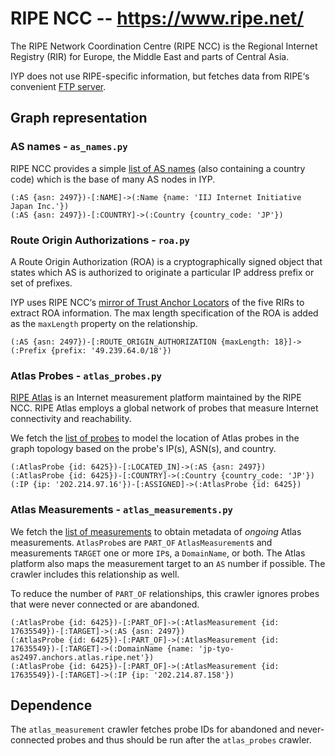# RIPE NCC -- https://www.ripe.net/

The RIPE Network Coordination Centre (RIPE NCC) is the Regional Internet Registry (RIR) for Europe,
the Middle East and parts of Central Asia.

IYP does not use RIPE-specific information, but fetches data from RIPE‘s convenient [FTP
server](https://ftp.ripe.net/).

## Graph representation

### AS names - `as_names.py`

RIPE NCC provides a simple [list of AS names](https://ftp.ripe.net/ripe/asnames/) (also containing a
country code) which is the base of many AS nodes in IYP.

```Cypher
(:AS {asn: 2497})-[:NAME]->(:Name {name: 'IIJ Internet Initiative Japan Inc.'})
(:AS {asn: 2497})-[:COUNTRY]->(:Country {country_code: 'JP'})
```

### Route Origin Authorizations - `roa.py`

A Route Origin Authorization (ROA) is a cryptographically signed object that states which AS is
authorized to originate a particular IP address prefix or set of prefixes.

IYP uses RIPE NCC‘s [mirror of Trust Anchor Locators](https://ftp.ripe.net/rpki/) of the five RIRs
to extract ROA information. The max length specification of the ROA is added as the `maxLength`
property on the relationship.

```Cypher
(:AS {asn: 2497})-[:ROUTE_ORIGIN_AUTHORIZATION {maxLength: 18}]->(:Prefix {prefix: '49.239.64.0/18'})
```

### Atlas Probes - `atlas_probes.py`

[RIPE Atlas](https://atlas.ripe.net/) is an Internet measurement platform maintained by
the RIPE NCC. RIPE Atlas employs a global network of probes that measure Internet
connectivity and reachability.

We fetch the [list of probes](https://atlas.ripe.net/docs/apis/rest-api-manual/probes/)
to model the location of Atlas probes in the graph topology based on the probe's IP(s),
ASN(s), and country.

```Cypher
(:AtlasProbe {id: 6425})-[:LOCATED_IN]->(:AS {asn: 2497})
(:AtlasProbe {id: 6425})-[:COUNTRY]->(:Country {country_code: 'JP'})
(:IP {ip: '202.214.97.16'})-[:ASSIGNED]->(:AtlasProbe {id: 6425})
```

### Atlas Measurements - `atlas_measurements.py`

We fetch the [list of
measurements](https://atlas.ripe.net/docs/apis/rest-api-manual/measurements/)
to obtain metadata of *ongoing* Atlas measurements.  `AtlasProbe`s are `PART_OF`
`AtlasMeasurement`s and measurements `TARGET` one or more `IP`s, a `DomainName`, or
both. The Atlas platform also maps the measurement target to an `AS` number if possible.
The crawler includes this relationship as well.

To reduce the number of `PART_OF` relationships, this crawler ignores probes that were
never connected or are abandoned.

```Cypher
(:AtlasProbe {id: 6425})-[:PART_OF]->(:AtlasMeasurement {id: 17635549})-[:TARGET]->(:AS {asn: 2497})
(:AtlasProbe {id: 6425})-[:PART_OF]->(:AtlasMeasurement {id: 17635549})-[:TARGET]->(:DomainName {name: 'jp-tyo-as2497.anchors.atlas.ripe.net'})
(:AtlasProbe {id: 6425})-[:PART_OF]->(:AtlasMeasurement {id: 17635549})-[:TARGET]->(:IP {ip: '202.214.87.158'})
```

## Dependence

The `atlas_measurement` crawler fetches probe IDs for abandoned and never-connected
probes and thus should be run after the `atlas_probes` crawler.
